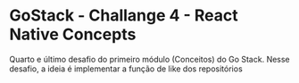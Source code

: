 # GoStack - Challange 4 - React Native Concepts
Quarto e último desafio do primeiro módulo (Conceitos) do Go Stack. Nesse desafio, a ideia é implementar a função de like dos repositórios
